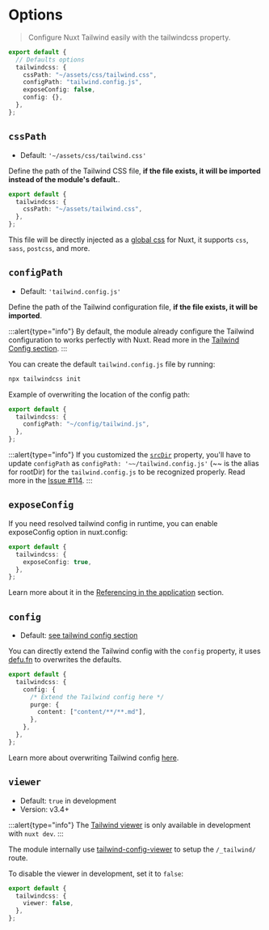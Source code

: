 # Options

> Configure Nuxt Tailwind easily with the tailwindcss property.

```ts [nuxt.config.js]
export default {
  // Defaults options
  tailwindcss: {
    cssPath: "~/assets/css/tailwind.css",
    configPath: "tailwind.config.js",
    exposeConfig: false,
    config: {},
  },
};
```

## `cssPath`

- Default: `'~/assets/css/tailwind.css'`

Define the path of the Tailwind CSS file, **if the file exists, it will be imported instead of the module's default.**.

```ts [nuxt.config.js]
export default {
  tailwindcss: {
    cssPath: "~/assets/tailwind.css",
  },
};
```

This file will be directly injected as a [global css](https://nuxtjs.org/guides/configuration-glossary/configuration-css) for Nuxt, it supports `css`, `sass`, `postcss`, and more.

## `configPath`

- Default: `'tailwind.config.js'`

Define the path of the Tailwind configuration file, **if the file exists, it will be imported**.

:::alert{type="info"}
By default, the module already configure the Tailwind configuration to works perfectly with Nuxt. Read more in the [Tailwind Config section](/tailwind/config).
:::

You can create the default `tailwind.config.js` file by running:

```bash
npx tailwindcss init
```

Example of overwriting the location of the config path:

```ts [nuxt.config.js]
export default {
  tailwindcss: {
    configPath: "~/config/tailwind.js",
  },
};
```

:::alert{type="info"}
If you customized the [`srcDir`](https://nuxtjs.org/docs/2.x/configuration-glossary/configuration-srcdir/) property, you'll have to update `configPath` as `configPath: '~~/tailwind.config.js'` (~~ is the alias for rootDir) for the `tailwind.config.js` to be recognized properly. Read more in the [Issue #114](https://github.com/nuxt-community/tailwindcss-module/issues/114#issuecomment-698885369).
:::

## `exposeConfig`

If you need resolved tailwind config in runtime, you can enable exposeConfig option in nuxt.config:

```ts [nuxt.config.js]
export default {
  tailwindcss: {
    exposeConfig: true,
  },
};
```

Learn more about it in the [Referencing in the application](/tailwind/config#referencing-in-the-application) section.

## `config`

- Default: [see tailwind config section](/tailwind/config)

You can directly extend the Tailwind config with the `config` property, it uses [defu.fn](https://github.com/nuxt-contrib/defu#function-merger) to overwrites the defaults.

```ts [nuxt.config.js]
export default {
  tailwindcss: {
    config: {
      /* Extend the Tailwind config here */
      purge: {
        content: ["content/**/**.md"],
      },
    },
  },
};
```

Learn more about overwriting Tailwind config [here](/tailwind/config#overwriting-the-configuration).

## `viewer`

- Default: `true` in development
- Version: <d-badge>v3.4+</d-badge>

:::alert{type="info"}
The [Tailwind viewer](/tailwind/viewer) is only available in development with `nuxt dev`.
:::

The module internally use [tailwind-config-viewer](https://github.com/rogden/tailwind-config-viewer) to setup the `/_tailwind/` route.

To disable the viewer in development, set it to `false`:

```ts [nuxt.config.js]
export default {
  tailwindcss: {
    viewer: false,
  },
};
```

